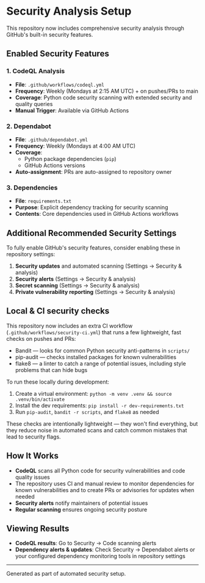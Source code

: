 # Security Analysis Setup

This repository now includes comprehensive security analysis through GitHub's built-in security features.

## Enabled Security Features

### 1. CodeQL Analysis

- **File**: `.github/workflows/codeql.yml`
- **Frequency**: Weekly (Mondays at 2:15 AM UTC) + on pushes/PRs to main
- **Coverage**: Python code security scanning with extended security and quality queries
- **Manual Trigger**: Available via GitHub Actions

### 2. Dependabot

- **File**: `.github/dependabot.yml`
- **Frequency**: Weekly (Mondays at 4:00 AM UTC)
- **Coverage**:
  - Python package dependencies (`pip`)
  - GitHub Actions versions
- **Auto-assignment**: PRs are auto-assigned to repository owner

### 3. Dependencies

- **File**: `requirements.txt`
- **Purpose**: Explicit dependency tracking for security scanning
- **Contents**: Core dependencies used in GitHub Actions workflows

## Additional Recommended Security Settings

To fully enable GitHub's security features, consider enabling these in repository settings:

1. **Security updates** and automated scanning (Settings → Security & analysis)
2. **Security alerts** (Settings → Security & analysis)
3. **Secret scanning** (Settings → Security & analysis)
4. **Private vulnerability reporting** (Settings → Security & analysis)

## Local & CI security checks

This repository now includes an extra CI workflow (`.github/workflows/security-ci.yml`) that runs a few lightweight, fast checks on pushes and PRs:

- Bandit — looks for common Python security anti-patterns in `scripts/`
- pip-audit — checks installed packages for known vulnerabilities
- flake8 — a linter to catch a range of potential issues, including style problems that can hide bugs

To run these locally during development:

1. Create a virtual environment: `python -m venv .venv && source .venv/bin/activate`
2. Install the dev requirements: `pip install -r dev-requirements.txt`
3. Run `pip-audit`, `bandit -r scripts`, and `flake8` as needed

These checks are intentionally lightweight — they won't find everything, but they reduce noise in automated scans and catch common mistakes that lead to security flags.

## How It Works

- **CodeQL** scans all Python code for security vulnerabilities and code quality issues
- The repository uses CI and manual review to monitor dependencies for known vulnerabilities and to create PRs or advisories for updates when needed
- **Security alerts** notify maintainers of potential issues
- **Regular scanning** ensures ongoing security posture

## Viewing Results

- **CodeQL results**: Go to Security → Code scanning alerts
- **Dependency alerts & updates**: Check Security → Dependabot alerts or your configured dependency monitoring tools in repository settings

---

Generated as part of automated security setup.
